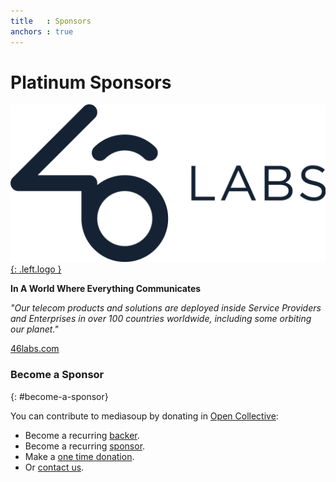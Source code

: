 ```yaml
---
title   : Sponsors
anchors : true
---
```



# Platinum Sponsors

<div markdown="1" class="computer-icon-text-columns">
<div markdown="1" class="icon">

[![](/images/46labs-logo.png){: .left.logo }](https://46labs.com)

</div>
<div markdown="1" class="text">

**In A World Where Everything Communicates**

*"Our telecom products and solutions are deployed inside Service Providers and Enterprises in over 100 countries worldwide, including some orbiting our planet."*

[46labs.com](https://46labs.com)

</div>
</div>


### Become a Sponsor
{: #become-a-sponsor}

You can contribute to mediasoup by donating in [Open Collective](https://opencollective.com/mediasoup):

* Become a recurring [backer](https://opencollective.com/mediasoup/contribute/backer-7720/checkout).
* Become a recurring [sponsor](https://opencollective.com/mediasoup/contribute/sponsor-7721/checkout).
* Make a [one time donation](https://opencollective.com/mediasoup/donate).
* Or [contact us](/about/).
